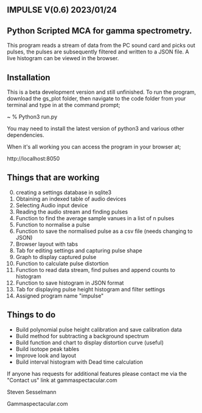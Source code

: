 IMPULSE V(0.6) 2023/01/24
--------------
Python Scripted MCA for gamma spectrometry.
----------------------------------------
 This program reads a stream of data from the PC sound card and picks out pulses, the pulses are subsequently filtered and written to a JSON file. A live histogram can be viewed in the browser. 
 
 Installation
 ------------
 This is a beta development version and still unfinished. 
 To run the program, download the gs_plot folder, then navigate to the code folder from your terminal and type in at the command prompt; 
 
 ~ %  Python3 run.py
 
You may need to install the latest version of python3 and various other dependencies. 

When it's all working you can access the program in your browser at;

http://localhost:8050
 

Things that are working
-----------------------

0) creating a settings database in sqlite3
1) Obtaining an indexed table of audio devices 
2) Selecting Audio input device
3) Reading the audio stream and finding pulses
4) Function to find the average sample vanues in a list of n pulses
5) Function to normalise a pulse
6) Function to save the normalised pulse as a csv file (needs changing to JSON)
7) Browser layout with tabs
8) Tab for editing settings and capturing pulse shape
9) Graph to display captured pulse
10) Function to calculate pulse distortion
11) Function to read data stream, find pulses and append counts to histogram
12) Function to save histogram in JSON format
13) Tab for displaying pulse height histogram and filter settings
14) Assigned program name "impulse"


Things to do
------------
* Build polynomial pulse height calibration and save calibration data
* Build method for subtracting a background spectrum
* Build function and chart to display distortion curve (useful)
* Build isotope peak tables 
* Improve look and layout
* Build interval histogram with Dead time calculation 

If anyone has requests for additional features please contact me via the "Contact us" link at gammaspectacular.com


Steven Sesselmann

Gammaspectacular.com

